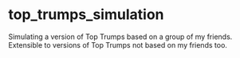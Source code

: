 # top_trumps_simulation
Simulating a version of Top Trumps based on a group of my friends. Extensible to versions of Top Trumps not based on my friends too.
